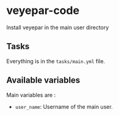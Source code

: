 # veyepar-code

Install veyepar in the main user directory

## Tasks

Everything is in the `tasks/main.yml` file.

## Available variables

Main variables are :

* `user_name`: Username of the main user.
